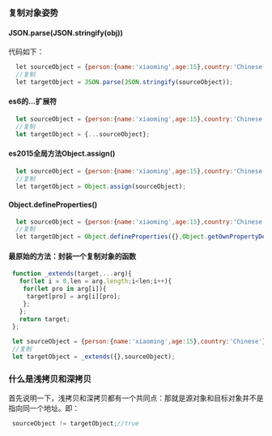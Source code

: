 ### 复制对象姿势

#### JSON.parse(JSON.stringify(obj))

代码如下：

```javascript
  let sourceObject = {person:{name:'xiaoming',age:15},country:'Chinese'};
  //复制
  let targetObject = JSON.parse(JSON.stringify(sourceObject));
```

#### es6的...扩展符

```javascript
  let sourceObject = {person:{name:'xiaoming',age:15},country:'Chinese'};
  //复制
  let targetObject = {...sourceObject};
```

#### es2015全局方法Object.assign()

```javascript
  let sourceObject = {person:{name:'xiaoming',age:15},country:'Chinese'};
  //复制
  let targetObject = Object.assign(sourceObject);
```

#### Object.defineProperties()

```javascript
  let sourceObject = {person:{name:'xiaoming',age:15},country:'Chinese'};
  //复制
  let targetObject = Object.defineProperties({},Object.getOwnPropertyDescriptors(sourceObject));
```

#### 最原始的方法：封装一个复制对象的函数

```javascript
 function _extends(target,...arg){
   for(let i = 0,len = arg.length;i<len;i++){
    for(let pro in arg[i]){
     target[pro] = arg[i][pro];
    };
   };
   return target;
 };
 
 let sourceObject = {person:{name:'xiaoming',age:15},country:'Chinese'};
 //复制
 let targetObject = _extends({},sourceObject);
```


### 什么是浅拷贝和深拷贝

首先说明一下，浅拷贝和深拷贝都有一个共同点：那就是源对象和目标对象并不是指向同一个地址。即：

```javascript
 sourceObject != targetObject;//true
```








